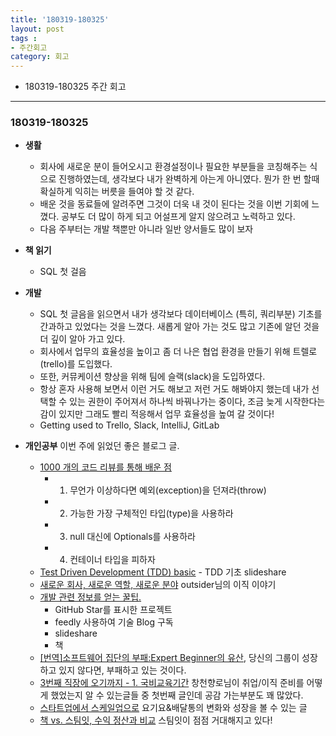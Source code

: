 ```yaml
---
title: '180319-180325'  
layout: post  
tags :  
- 주간회고
category: 회고
---
```


- 180319-180325 주간 회고

---

### 180319-180325

- **생활**
  - 회사에 새로운 분이 들어오시고 환경설정이나 필요한 부분들을 코칭해주는 식으로 진행하였는데, 생각보다 내가 완벽하게 아는게 아니였다. 뭔가 한 번 할때 확실하게 익히는 버릇을 들여야 할 것 같다.
  - 배운 것을 동료들에 알려주면 그것이 더욱 내 것이 된다는 것을 이번 기회에 느꼈다. 공부도 더 많이 하게 되고 어설프게 알지 않으려고 노력하고 있다.
  - 다음 주부터는 개발 책뿐만 아니라 일반 양서들도 많이 보자

- **책 읽기**
  - SQL 첫 걸음

- **개발**
  - SQL 첫 글음을 읽으면서 내가 생각보다 데이터베이스 (특히, 쿼리부분) 기초를 간과하고 있었다는 것을 느꼈다. 새롭게 알아 가는 것도 많고 기존에 알던 것을 더 깊이 알아 가고 있다.
  - 회사에서 업무의 효율성을 높이고 좀 더 나은 협업 환경을 만들기 위해 트렐로(trello)를 도입했다.
  - 또한, 커뮤케이션 향상을 위해 팀에 슬랙(slack)을 도입하였다.
  - 항상 혼자 사용해 보면서 이런 거도 해보고 저런 거도 해봐야지 했는데 내가 선택할 수 있는 권한이 주어져서 하나씩 바꿔나가는 중이다, 조금 늦게 시작한다는 감이 있지만 그래도 빨리 적응해서 업무 효율성을 높여 갈 것이다!
  - Getting used to Trello, Slack, IntelliJ, GitLab


- **개인공부**
  이번 주에 읽었던 좋은 블로그 글.
  - [1000 개의 코드 리뷰를 통해 배운 점](https://www.vobour.com/1000-%EA%B0%9C%EC%9D%98-%EC%BD%94%EB%93%9C-%EB%A6%AC%EB%B7%B0%EB%A5%BC-%ED%86%B5%ED%95%B4-%EB%B0%B0%EC%9A%B4-%EC%A0%90-what-i-learned-f)
    - 1. 무언가 이상하다면 예외(exception)을 던져라(throw)
    - 2. 가능한 가장 구체적인 타입(type)을 사용하라
    - 3. null 대신에 Optionals를 사용하라
    - 4. 컨테이너 타입을 피하자
  - [Test Driven Development (TDD) basic](https://www.slideshare.net/CurtPark1/test-driven-development-tdd-basic/) - TDD 기초 slideshare
  - [새로운 회사, 새로운 역할, 새로운 분야](https://blog.outsider.ne.kr/1361) outsider님의 이직 이야기
  - [개발 관련 정보를 얻는 꿀팁.](https://nesoy.github.io/articles/2018-03/How-get-devinfo#)
    - GitHub Star를 표시한 프로젝트
    - feedly 사용하여 기술 Blog 구독
    - slideshare
    - 책
  - [[번역]소프트웨어 집단의 부패:Expert Beginner의 유산](https://medium.com/@jwyeom63/%EC%86%8C%ED%94%84%ED%8A%B8%EC%9B%A8%EC%96%B4-%EC%A7%91%EB%8B%A8%EC%9D%98-%EB%B6%80%ED%8C%A8-expert-beginner%EC%9D%98-%EC%9C%A0%EC%82%B0-9d226b6ebde2), 당신의 그룹이 성장하고 있지 않다면, 부패하고 있는 것이다.
  - [3번째 직장에 오기까지 - 1. 국비교육기간](http://jojoldu.tistory.com/277) 창천향로님이 취업/이직 준비를 어떻게 했었는지 알 수 있는글들 중 첫번째 글인데 공감 가는부분도 꽤 많았다.
  - [스타트업에서 스케일업으로](https://rgpkorea.github.io/posts/rgpkorea-startup-to-scaleup/) 요기요&배달통의 변화와 성장을 볼 수 있는 글
  - [책 vs. 스팀잇, 수익 정산과 비교](https://steemit.com/kr-pen/@jongsiksong/vs) 스팀잇이 점점 거대해지고 있다!
